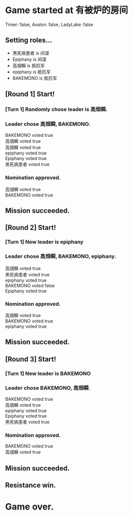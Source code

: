 # Game started at 有被炉的房间
Timer: false, Avalon: false, LadyLake: false
## Setting roles...
+ 黑死病患者 is 间谍
+ Epiphany is 间谍
+ 高畑瞬 is 抵抗军
+ epiphany is 抵抗军
+ BAKEMONO is 抵抗军


## [Round 1] Start!
### [Turn 1] Randomly chose leader is 高畑瞬.
### Leader chose 高畑瞬, BAKEMONO.
BAKEMONO voted true  
高畑瞬 voted true  
高畑瞬 voted true  
epiphany voted true  
Epiphany voted true  
黑死病患者 voted true  
### Nomination approved.
高畑瞬 voted true  
BAKEMONO voted true  
## Mission succeeded.
## [Round 2] Start!
### [Turn 1] New leader is epiphany
### Leader chose 高畑瞬, BAKEMONO, epiphany.
高畑瞬 voted true  
黑死病患者 voted true  
epiphany voted true  
BAKEMONO voted false  
Epiphany voted true  
### Nomination approved.
高畑瞬 voted true  
BAKEMONO voted true  
epiphany voted true  
## Mission succeeded.
## [Round 3] Start!
### [Turn 1] New leader is BAKEMONO
### Leader chose BAKEMONO, 高畑瞬.
BAKEMONO voted true  
高畑瞬 voted true  
epiphany voted true  
Epiphany voted true  
黑死病患者 voted true  
### Nomination approved.
BAKEMONO voted true  
高畑瞬 voted true  
## Mission succeeded.
## Resistance win.
# Game over.